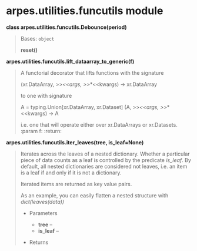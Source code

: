 # arpes.utilities.funcutils module

**class arpes.utilities.funcutils.Debounce(period)**

> Bases: `object`
> 
> **reset()**

**arpes.utilities.funcutils.lift\_dataarray\_to\_generic(f)**

> A functorial decorator that lifts functions with the signature
> 
> (xr.DataArray, \>\>*\<\<args, \>\>*\*\<\<kwargs) -\> xr.DataArray
> 
> to one with signature
> 
> A = typing.Union\[xr.DataArray, xr.Dataset\] (A, \>\>*\<\<args,
> \>\>*\*\<\<kwargs) -\> A
> 
> i.e. one that will operate either over xr.DataArrays or xr.Datasets.
> :param f: :return:

**arpes.utilities.funcutils.iter\_leaves(tree, is\_leaf=None)**

> Iterates across the leaves of a nested dictionary. Whether a
> particular piece of data counts as a leaf is controlled by the
> predicate *is\_leaf*. By default, all nested dictionaries are
> considered not leaves, i.e. an item is a leaf if and only if it is not
> a dictionary.
> 
> Iterated items are returned as key value pairs.
> 
> As an example, you can easily flatten a nested structure with
> *dict(leaves(data))*
> 
>   - Parameters
>     
>       - **tree** –
>       - **is\_leaf** –
> 
>   - Returns
